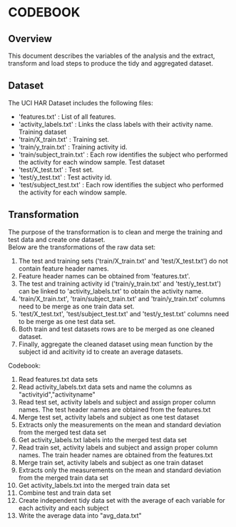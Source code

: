 # CODEBOOK

## Overview
This document describes the variables of the analysis and the extract, transform and load steps to produce the tidy and aggregated dataset.

## Dataset
The UCI HAR Dataset includes the following files:
- 'features.txt'            : List of all features.
- 'activity_labels.txt'     : Links the class labels with their activity name.
Training dataset
- 'train/X_train.txt'       : Training set.
- 'train/y_train.txt'       : Training activity id.
- 'train/subject_train.txt' : Each row identifies the subject who performed the activity for each window sample.
Test dataset
- 'test/X_test.txt'         : Test set.
- 'test/y_test.txt'         : Test activity id.
- 'test/subject_test.txt'   : Each row identifies the subject who performed the activity for each window sample.

## Transformation
The purpose of the transformation is to clean and merge the training and test data and create one dataset. <br>
Below are the transformations of the raw data set:<br>
1. The test and training sets ('train/X_train.txt' and 'test/X_test.txt') do not contain feature header names.<br>
2. Feature header names can be obtained from 'features.txt'.<br>
3. The test and training activity id ('train/y_train.txt' and 'test/y_test.txt') can be linked to 'activity_labels.txt' to obtain the        activity name.<br>
4. 'train/X_train.txt', 'train/subject_train.txt' and 'train/y_train.txt' columns need to be merge as one train data set.  <br>
5. 'test/X_test.txt', 'test/subject_test.txt' and 'test/y_test.txt' columns need to be merge as one test data set.  <br>
6. Both train and test datasets rows are to be merged as one cleaned dataset. <br>
7. Finally, aggregate the cleaned dataset using mean function by the subject id and acitivity id to create an average datasets. 

Codebook:<br>
1. Read features.txt data sets<br>
2. Read activity_labels.txt data sets and name the columns as "activityid","activityname"<br>
3. Read test set, activity labels and subject and assign proper column names. The test header names are obtained from the features.txt<br>
4. Merge test set, activity labels and subject as one test dataset<br>
5. Extracts only the measurements on the mean and standard deviation from the merged test data set<br>
6. Get activity_labels.txt labels into the merged test data set<br>
7. Read train set, activity labels and subject and assign proper column names. The train header names are obtained from the features.txt<br>
8. Merge train set, activity labels and subject as one train dataset<br>
9. Extracts only the measurements on the mean and standard deviation from the merged train data set<br>
10. Get activity_labels.txt into the merged train data set<br>
11. Combine test and train data set<br>
12. Create independent tidy data set with the average of each variable for each activity and each subject<br>
13. Write the average data into  "avg_data.txt"<br>
